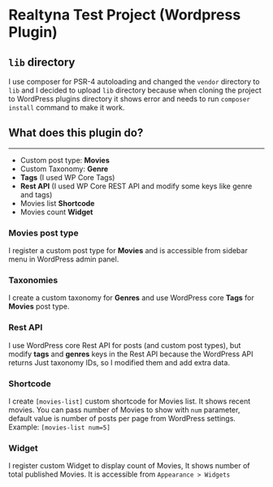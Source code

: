 # Realtyna Test Project (Wordpress Plugin)

## `lib` directory
I use composer for PSR-4 autoloading and changed the `vendor` directory to `lib` and I decided to upload `lib` directory because when cloning the project to WordPress plugins  directory it shows error and needs to run `composer install` command to make it work. 

## What does this plugin do?

---
- Custom post type: **Movies**
- Custom Taxonomy: **Genre**
- **Tags** (I used WP Core Tags)
- **Rest API** (I used WP Core REST API and modify some keys like genre and tags)
- Movies list **Shortcode**
- Movies count **Widget**

### Movies post type
I register a custom post type for **Movies** and is accessible from sidebar menu in WordPress admin panel.

### Taxonomies
I create a custom taxonomy for **Genres** and use WordPress core **Tags** for **Movies** post type.  

### Rest API
I use WordPress core Rest API for posts (and custom post types), but modify **tags** and **genres** keys in the Rest API because the WordPress API returns Just taxonomy IDs, so I modified them and add extra data. 

### Shortcode
I create `[movies-list]` custom shortcode for Movies list. It shows recent movies. You can pass number of Movies to show with `num` parameter, default value is number of posts per page from WordPress settings.  
Example: `[movies-list num=5]`

### Widget
I register custom Widget to display count of Movies, It shows number of total published Movies. It is accessible from `Appearance > Widgets` 